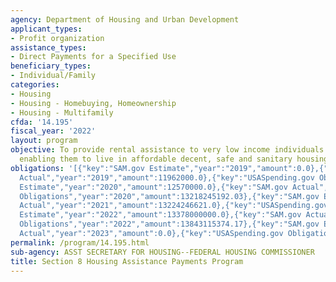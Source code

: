 ```yaml
---
agency: Department of Housing and Urban Development
applicant_types:
- Profit organization
assistance_types:
- Direct Payments for a Specified Use
beneficiary_types:
- Individual/Family
categories:
- Housing
- Housing - Homebuying, Homeownership
- Housing - Multifamily
cfda: '14.195'
fiscal_year: '2022'
layout: program
objective: To provide rental assistance to very low income individuals and families
  enabling them to live in affordable decent, safe and sanitary housing.
obligations: '[{"key":"SAM.gov Estimate","year":"2019","amount":0.0},{"key":"SAM.gov
  Actual","year":"2019","amount":11962000.0},{"key":"USASpending.gov Obligations","year":"2019","amount":11761029249.43},{"key":"SAM.gov
  Estimate","year":"2020","amount":12570000.0},{"key":"SAM.gov Actual","year":"2020","amount":12923591000.0},{"key":"USASpending.gov
  Obligations","year":"2020","amount":13218245192.03},{"key":"SAM.gov Estimate","year":"2021","amount":13000000000.0},{"key":"SAM.gov
  Actual","year":"2021","amount":13224246621.0},{"key":"USASpending.gov Obligations","year":"2021","amount":13320904025.71},{"key":"SAM.gov
  Estimate","year":"2022","amount":13378000000.0},{"key":"SAM.gov Actual","year":"2022","amount":13220925212.0},{"key":"USASpending.gov
  Obligations","year":"2022","amount":13843115374.17},{"key":"SAM.gov Estimate","year":"2023","amount":14679000000.0},{"key":"SAM.gov
  Actual","year":"2023","amount":0.0},{"key":"USASpending.gov Obligations","year":"2023","amount":13015781143.47}]'
permalink: /program/14.195.html
sub-agency: ASST SECRETARY FOR HOUSING--FEDERAL HOUSING COMMISSIONER
title: Section 8 Housing Assistance Payments Program
---
```

